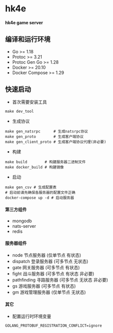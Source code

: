 # hk4e

#### hk4e game server

## 编译和运行环境

* Go >= 1.18
* Protoc >= 3.21
* Protoc Gen Go >= 1.28
* Docker >= 20.10
* Docker Compose >= 1.29

## 快速启动

* 首次需要安装工具

```shell
make dev_tool
```

* 生成协议

```shell
make gen_natsrpc      # 生成natsrpc协议
make gen_proto        # 生成客户端协议
make gen_client_proto # 生成客户端协议代理(非必要)
```

* 构建

```shell
make build        # 构建服务器二进制文件
make docker_build # 构建镜像
```

* 启动

```shell
make gen_csv # 生成配置表
# 启动前请先确保各服务器的配置文件正确
docker-compose up -d # 启动服务器
```

#### 第三方组件

* mongodb
* nats-server
* redis

#### 服务器组件

* node 节点服务器 (仅单节点 有状态)
* dispatch 登录服务器 (可多节点 无状态)
* gate 网关服务器 (可多节点 有状态)
* fight 战斗服务器 (可多节点 有状态 非必要)
* pathfinding 寻路服务器 (可多节点 无状态 非必要)
* gs 游戏服务器 (可多节点 有状态)
* gm 游戏管理服务器 (仅单节点 无状态)

#### 其它

* 配置运行时环境变量

```shell
GOLANG_PROTOBUF_REGISTRATION_CONFLICT=ignore
```
